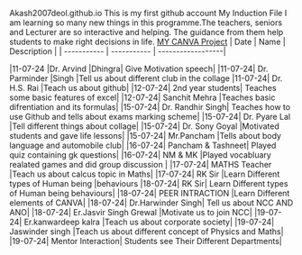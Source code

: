 Akash2007deol.github.io
This is my first github account
     My Induction File
     I am learning so many new things in this programme.The teachers, seniors and Lecturer are so interactive and helping. The guidance from them help students to make right decisions in life.
    [MY CANVA Project](https://www.canva.com/design/DAGLRCExl_E/QhDLvtHegnUmkKVT7h-JBA/edit) 
 | Date | Name | Description |
| ----------- | ----------- | ------------------|

|11-07-24	|Dr. Arvind |Dhingra|	Give Motivation speech|
|11-07-24|	Dr. Parminder |Singh	|Tell us about different club in the collage
|11-07-24|	Dr. H.S. Rai	|Teach us about github|
|12-07-24|	2nd year students|	Teaches some basic features of excel|
|12-07-24|	Sanchit Mehra	|Teaches basic difrentiation and its formulas|
|15-07-24|	Dr. Randhir Singh|	Teaches how to use Github and tells about exams marking scheme|
|15-07-24|	Dr. Pyare Lal	|Tell different things about collage|
|15-07-24|	Dr. Sony Goyal	|Motivated students and gave life lessons|
|15-07-24|	Mr.Pancham	|Tells about body language and automobile club|
|16-07-24|	Pancham & Tashneet|	Played quiz containing gk questions|
|16-07-24|	NM & MK	|Played vocabluary realated games and did group discussion |
|17-07-24|	MATHS Teacher	|Teach us about calcus topic in Maths|
|17-07-24|	RK Sir	|Learn Different types of Human being |behaviours
|18-07-24|	RK Sir|	Learn Different types of Human being behaviours|
|18-07-24|	PEER INTRACTION	|Learn Different elements of CANVA|
|18-07-24|	Dr.Harwinder Singh|	Tell us about NCC AND ANO|
|18-07-24|	Er.Jasvir Singh Grewal	|Motivate us to join NCC|
|19-07-24|	Er.kanwardeep kalra	|Teach us about corporate society|
|19-07-24|	Jaswinder singh	|Teach us about different concept of Physics and Maths|
|19-07-24|	Mentor Interaction|	Students see Their Different Departments|

